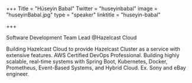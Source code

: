 +++
Title = "Hüseyin Babal"
Twitter = "huseyinbabal"
image = "huseyinBabal.jpg"
type = "speaker"
linktitle = "huseyin-babal"

+++

Software Development Team Lead @Hazelcast Cloud

Building Hazelcast Cloud to provide Hazelcast Cluster as a service with extensive features. AWS Certified DevOps Professional. Building highly scalable, real-time systems with Spring Boot, Kubernetes, Docker, Prometheus, Event-Based Systems, and Hybrid Cloud. Ex. Sony and eBay engineer.
